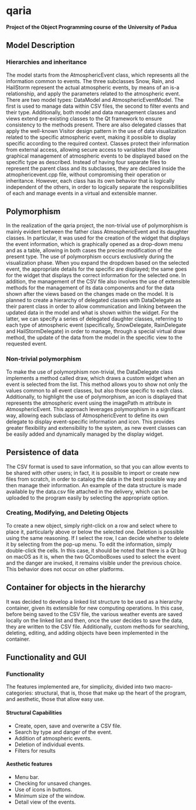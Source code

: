 # **qaria**
**Project of the Object Programming course of the University of Padua**

## Model Description

### Hierarchies and inheritance
The model starts from the AtmosphericEvent class, which represents all the information common to events. The three subclasses Snow, Rain, and HailStorm represent the actual atmospheric events, by means of an is-a relationship, and apply the parameters related to the atmospheric event.
There are two model types: DataModel and AtmosphericEventModel. The first is used to manage data within CSV files, the second to filter events and their type. Additionally, both model and data management classes and views extend pre-existing classes to the Qt framework to ensure consistency to the methods present. There are also delegated classes that apply the well-known Visitor design pattern in the use of data visualization related to the specific atmospheric event, making it possible to display specific according to the required context.
Classes protect their information from external access, allowing secure access to variables that allow graphical management of atmospheric events to be displayed based on the specific type as described.
Instead of having four separate files to represent the parent class and its subclasses, they are declared inside the atmophericevent.cpp file, without compromising their operation or inheritance. However, each class has its own behavior that is logically independent of the others, in order to logically separate the responsibilities of each and manage events in a virtual and extensible manner.

## Polymorphism
In the realization of the qaria project, the non-trivial use of polymorphism is mainly evident between the father class AtmosphericEvent and its daughter classes. In particular, it was used for the creation of the widget that displays the event information, which is graphically opened as a drop-down menu and as a table, allowing in both cases the precise modification of the present type.
The use of polymorphism occurs exclusively during the visualization phase. When you expand the dropdown based on the selected event, the appropriate details for the specific are displayed; the same goes for the widget that displays the correct information for the selected one.
In addition, the management of the CSV file also involves the use of extensible methods for the management of its data components and for the data shown after the views based on the changes made on the model.
It is planned to create a hierarchy of delegated classes with DataDelegate as their parent class in order to allow communication and linking between the updated data in the model and what is shown within the widget. For the latter, we can specify a series of delegated daughter classes, referring to each type of atmospheric event (specifically, SnowDelegate, RainDelegate and HailStormDelegate) in order to manage, through a special virtual draw method, the update of the data from the model in the specific view to the requested event.

### Non-trivial polymorphism
To make the use of polymorphism non-trivial, the DataDelegate class implements a method called draw, which draws a custom widget when an event is selected from the list. This method allows you to show not only the values common to all event classes, but also those specific to each class. Additionally, to highlight the use of polymorphism, an icon is displayed that represents the atmospheric event using the imagePath m attribute in AtmosphericEvent.
This approach leverages polymorphism in a significant way, allowing each subclass of AtmosphericEvent to define its own delegate to display event-specific information and icon. This provides greater flexibility and extensibility to the system, as new event classes can be easily added and dynamically managed by the display widget.

## Persistence of data
The CSV format is used to save information, so that you can allow events to be shared with other users; in fact, it is possible to import or create new files from scratch, in order to catalog the data in the best possible way and then manage their information.
An example of the data structure is made available by the data.csv file attached in the delivery, which can be uploaded to the program easily by selecting the appropriate option.

### Creating, Modifying, and Deleting Objects
To create a new object, simply right-click on a row and select where to place it, particularly above or below the selected one.
Deletion is possible using the same reasoning. If I select the row, I can decide whether to delete it by selecting from the pop-up menu.
To edit the information, simply double-click the cells. In this case, it should be noted that there is a Qt bug on macOS as it is, when the two QComboBoxes used to select the event and the danger are invoked, it remains visible under the previous choice. This behavior does not occur on other platforms.

## Container for objects in the hierarchy
It was decided to develop a linked list structure to be used as a hierarchy container, given its extensible for new computing operations. In this case, before being saved to the CSV file, the various weather events are saved locally on the linked list and then, once the user decides to save the data, they are written to the CSV file. Additionally, custom methods for searching, deleting, editing, and adding objects have been implemented in the container.

## Functionality and GUI

### Functionality
The features implemented are, for simplicity, divided into two macro-categories: structural, that is, those that make up the heart of the program, and aesthetic, those that allow easy use.

#### Structural Capabilities
- Create, open, save and overwrite a CSV file.
- Search by type and danger of the event.
- Addition of atmospheric events.
- Deletion of individual events.
- Filters for results

#### Aesthetic features
- Menu bar.
- Checking for unsaved changes.
- Use of icons in buttons.
- Minimum size of the window.
- Detail view of the events.
